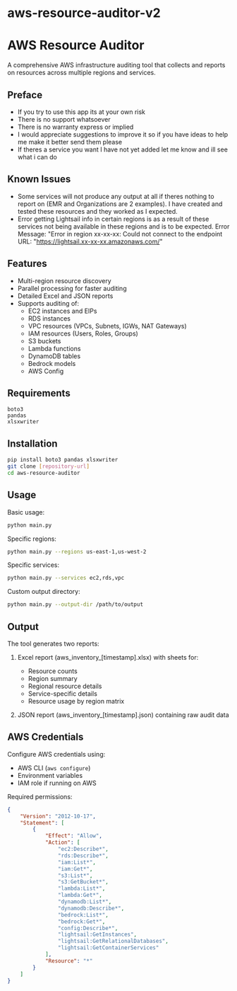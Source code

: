 # aws-resource-auditor-v2


# AWS Resource Auditor

A comprehensive AWS infrastructure auditing tool that collects and reports on resources across multiple regions and services.

## Preface

- If you try to use this app its at your own risk
- There is no support whatsoever
- There is no warranty express or implied
- I would appreciate suggestions to improve it so if you have ideas to help me make it better send them please
- If theres a service you want I have not yet added let me know and ill see what i can do 

## Known Issues
- Some services will not produce any output at all if theres nothing to report on (EMR and Organizations are 2 examples).  I have created and tested these resources and they worked as I expected.
- Error getting Lightsail info in certain regions is as a result of these services not being available in these regions and is to be expected.  Error Message: "Error in region xx-xx-xx: Could not connect to the endpoint URL: "https://lightsail.xx-xx-xx.amazonaws.com/"

## Features

- Multi-region resource discovery
- Parallel processing for faster auditing
- Detailed Excel and JSON reports
- Supports auditing of:
  - EC2 instances and EIPs
  - RDS instances
  - VPC resources (VPCs, Subnets, IGWs, NAT Gateways)
  - IAM resources (Users, Roles, Groups)
  - S3 buckets
  - Lambda functions
  - DynamoDB tables
  - Bedrock models
  - AWS Config

## Requirements

```
boto3
pandas
xlsxwriter
```

## Installation

```bash
pip install boto3 pandas xlsxwriter
git clone [repository-url]
cd aws-resource-auditor
```

## Usage

Basic usage:
```bash
python main.py
```

Specific regions:
```bash
python main.py --regions us-east-1,us-west-2
```

Specific services:
```bash
python main.py --services ec2,rds,vpc
```

Custom output directory:
```bash
python main.py --output-dir /path/to/output
```

## Output

The tool generates two reports:
1. Excel report (aws_inventory_[timestamp].xlsx) with sheets for:
   - Resource counts
   - Region summary
   - Regional resource details
   - Service-specific details
   - Resource usage by region matrix

2. JSON report (aws_inventory_[timestamp].json) containing raw audit data

## AWS Credentials

Configure AWS credentials using:
- AWS CLI (`aws configure`)
- Environment variables
- IAM role if running on AWS

Required permissions:
```json
{
    "Version": "2012-10-17",
    "Statement": [
        {
            "Effect": "Allow",
            "Action": [
                "ec2:Describe*",
                "rds:Describe*",
                "iam:List*",
                "iam:Get*",
                "s3:List*",
                "s3:GetBucket*",
                "lambda:List*",
                "lambda:Get*",
                "dynamodb:List*",
                "dynamodb:Describe*",
                "bedrock:List*",
                "bedrock:Get*",
                "config:Describe*",
                "lightsail:GetInstances",
                "lightsail:GetRelationalDatabases",
                "lightsail:GetContainerServices"
            ],
            "Resource": "*"
        }
    ]
}
```